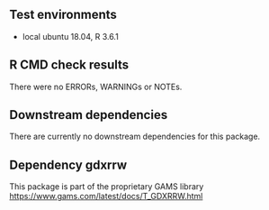 ## Test environments
* local ubuntu 18.04, R 3.6.1

## R CMD check results
There were no ERRORs, WARNINGs or NOTEs.

## Downstream dependencies
There are currently no downstream dependencies for this package.

## Dependency gdxrrw
This package is part of the proprietary GAMS library
https://www.gams.com/latest/docs/T_GDXRRW.html
